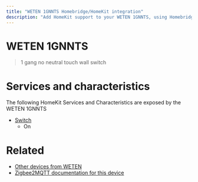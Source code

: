 ```yaml
---
title: "WETEN 1GNNTS Homebridge/HomeKit integration"
description: "Add HomeKit support to your WETEN 1GNNTS, using Homebridge, Zigbee2MQTT and homebridge-z2m."
---
```

<!---
This file has been GENERATED using src/docgen/docgen.ts
DO NOT EDIT THIS FILE MANUALLY!
-->
# WETEN 1GNNTS
> 1 gang no neutral touch wall switch


# Services and characteristics
The following HomeKit Services and Characteristics are exposed by
the WETEN 1GNNTS

* [Switch](../../switch.md)
  * On


# Related
* [Other devices from WETEN](../index.md#weten)
* [Zigbee2MQTT documentation for this device](https://www.zigbee2mqtt.io/devices/1GNNTS.html)